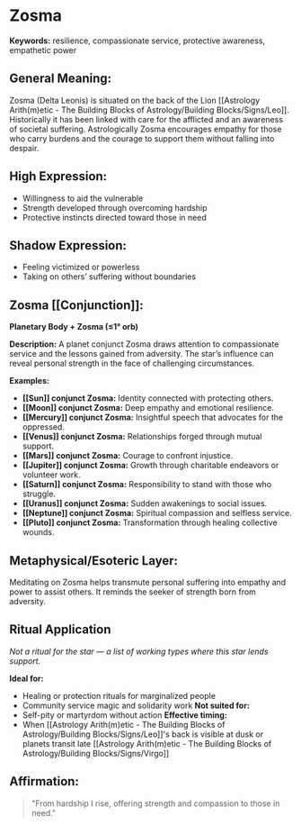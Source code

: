 # Zosma


**Keywords:** resilience, compassionate service, protective awareness, empathetic power

## General Meaning:
Zosma (Delta Leonis) is situated on the back of the Lion [[Astrology Arith(m)etic - The Building Blocks of Astrology/Building Blocks/Signs/Leo]]. Historically it has been linked with care for the afflicted and an awareness of societal suffering. Astrologically Zosma encourages empathy for those who carry burdens and the courage to support them without falling into despair.

## High Expression:
- Willingness to aid the vulnerable
- Strength developed through overcoming hardship
- Protective instincts directed toward those in need

## Shadow Expression:
- Feeling victimized or powerless
- Taking on others’ suffering without boundaries

## Zosma [[Conjunction]]:

**Planetary Body + Zosma (≤1° orb)**

**Description:**
A planet conjunct Zosma draws attention to compassionate service and the lessons gained from adversity. The star’s influence can reveal personal strength in the face of challenging circumstances.

**Examples:**
- **[[Sun]] conjunct Zosma:** Identity connected with protecting others.
- **[[Moon]] conjunct Zosma:** Deep empathy and emotional resilience.
- **[[Mercury]] conjunct Zosma:** Insightful speech that advocates for the oppressed.
- **[[Venus]] conjunct Zosma:** Relationships forged through mutual support.
- **[[Mars]] conjunct Zosma:** Courage to confront injustice.
- **[[Jupiter]] conjunct Zosma:** Growth through charitable endeavors or volunteer work.
- **[[Saturn]] conjunct Zosma:** Responsibility to stand with those who struggle.
- **[[Uranus]] conjunct Zosma:** Sudden awakenings to social issues.
- **[[Neptune]] conjunct Zosma:** Spiritual compassion and selfless service.
- **[[Pluto]] conjunct Zosma:** Transformation through healing collective wounds.

## Metaphysical/Esoteric Layer:
Meditating on Zosma helps transmute personal suffering into empathy and power to assist others. It reminds the seeker of strength born from adversity.

## Ritual Application
*Not a ritual for the star — a list of working types where this star lends support.*

**Ideal for:**
- Healing or protection rituals for marginalized people
- Community service magic and solidarity work
**Not suited for:**
- Self-pity or martyrdom without action
**Effective timing:**
- When [[Astrology Arith(m)etic - The Building Blocks of Astrology/Building Blocks/Signs/Leo]]'s back is visible at dusk or planets transit late [[Astrology Arith(m)etic - The Building Blocks of Astrology/Building Blocks/Signs/Virgo]]

## Affirmation:

> "From hardship I rise, offering strength and compassion to those in need."

